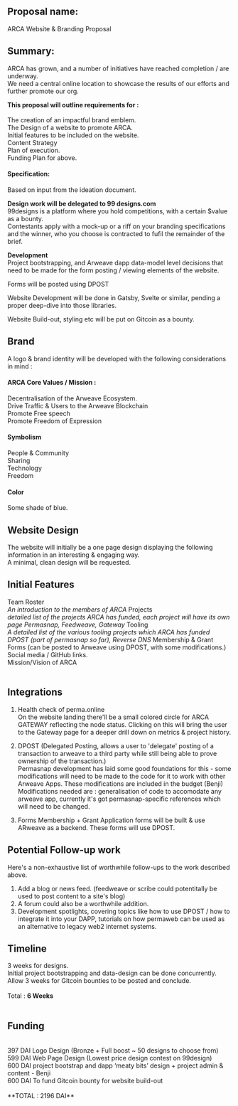## Proposal name:

ARCA Website & Branding Proposal

## Summary:

ARCA has grown, and a number of initiatives have reached completion / are underway.<br>
We need a central online location to showcase the results of our efforts and further promote our org.

**This proposal will outline requirements for :**<br><br>
The creation of an impactful brand emblem. <br>
The Design of a website to promote ARCA.<br>
Initial features to be included on the website.<br>
Content Strategy<br>
Plan of execution.<br>
Funding Plan for above.<br>


#### Specification:
Based on input from the ideation document.

**Design work will be delegated to 99 designs.com**<br>
99designs is a platform where you hold competitions, with a certain $value as a bounty.<br> 
Contestants apply with a mock-up or a riff on your branding specifications and the winner, who you choose is contracted to fufil the remainder of the brief.<br>

**Development** <br>
Project bootstrapping, and Arweave dapp data-model level decisions that need to be made for the form posting / viewing elements of the website.

Forms will be posted using DPOST

Website Development will be done in Gatsby, Svelte or similar, pending a proper deep-dive into those libraries.

Website Build-out, styling etc will be put on Gitcoin as a bounty.

## Brand
A logo & brand identity will be developed with the following considerations in mind :

#### ARCA Core Values / Mission :<br>
Decentralisation of the Arweave Ecosystem.<br>
Drive Traffic & Users to the Arweave Blockchain<br>
Promote Free speech<br>
Promote Freedom of Expression<br>

#### Symbolism<br>
People & Community<br>
Sharing<br>
Technology<br>
Freedom<br>

#### Color<br>
Some shade of blue.<br>

## Website Design<br>
The website will initially be a one page design displaying the following information in an interesting & engaging way.<br>
A minimal, clean design will be requested.<br>

## Initial Features<br>
Team Roster<br> *An introduction to the members of ARCA*
Projects<br> *detailed list of the projects ARCA has funded, each project will have its own page Permasnap, Feedweave, Gateway*
Tooling<br> *A detailed list of the various tooling projects which ARCA has funded DPOST (part of permasnap so far), Reverse DNS*
Membership & Grant Forms (can be posted to Arweave using DPOST, with some modifications.)<br>
Social media / GitHub links.<br>
Mission/Vision of ARCA<br>
<br>

## Integrations
1. Health check of perma.online<br>
On the website landing there'll be a small colored circle for ARCA GATEWAY reflecting the node status. Clicking on this will bring the user to the Gateway page for a deeper drill down on metrics & project history.<br>

2. DPOST (Delegated Posting, allows a user to 'delegate' posting of a transaction to arweave to a third party while still being able to prove ownership of the transaction.) <br>
Permasnap development has laid some good foundations for this - some modifications will need to be made to the code for it to work with other Arweave Apps. These modifications are included in the budget (Benji) <br>
Modifications needed are : generalisation of code to accomodate any arweave app, currently it's got permasnap-specific references which will need to be changed.

3. Forms
Membership + Grant Application forms will be built & use ARweave as a backend. These forms will use DPOST.

## Potential Follow-up work
Here's a non-exhaustive list of worthwhile follow-ups to the work described above.

1. Add a blog or news feed. (feedweave or scribe could potentitally be used to post content to a site's blog)
2. A forum could also be a worthwhile addition.
3. Development spotlights, covering topics like how to use DPOST / how to integrate it into your DAPP, tutorials on how permaweb can be used as an alternative to legacy web2 internet systems.

## Timeline<br>
3 weeks for designs.<br>
Initial project bootstrapping and data-design can be done concurrently.<br>
Allow 3 weeks for Gitcoin bounties to be posted and conclude.<br>
<br>
Total : **6 Weeks**<br>
<br>
## Funding<br>
<br>
397 DAI Logo Design (Bronze + Full boost ~ 50 designs to choose from)<br>
599 DAI Web Page Design (Lowest price design contest on 99design)<br>
600 DAI project bootstrap and dapp ‘meaty bits’ design + project admin & content - Benji<br>
600 DAI To fund Gitcoin bounty for website build-out<br>
<br>
**TOTAL : 2196 DAI**<br>
